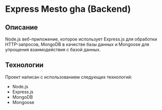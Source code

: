 # Express Mesto gha (Backend)
## Описание
Node.js веб-приложение, которое использует Express.js для обработки HTTP-запросов, MongoDB в качестве базы данных и Mongoose для упрощения взаимодействия с базой данных.

## Технологии
Проект написан с использованием следующих технологий:
- Node.js
- Express.js
- MongoDB
- Mongoose

